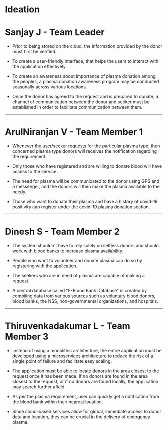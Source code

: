 # Ideation

# Sanjay J - Team Leader


- Prior to being stored on the cloud, the information provided by the donor must first be verified. 

- To create a user-friendly Interface, that helps the users to
interact with the application effectively. 

- To create an awareness about importance of plasma donation among the peoples, a plasma
donation awareness program may be conducted seasonally across various locations. 

- Once the donor has agreed to the request and is prepared to donate, a channel of
communication between the donor and seeker must be established in order to facilitate
communication between them. 

----
# ArulNiranjan V - Team Member 1
 
- Whenever the user/seeker requests for the particular plasma type, then concerned plasma type
donors will receives the notification regarding the requirement. 

- Only those who have registered and are willing to donate blood will have access to the service. 

- The need for plasma will be communicated to the donor using GPS and a messenger, and the
donors will then make the plasma available to the needy. 

- Those who want to donate their plasma and have a history of covid-19 positivity can register
under the covid-19 plasma donation section. 

----
# Dinesh S - Team Member 2

- The system shouldn't have to rely solely on selfless donors and should work with blood banks to
increase plasma availability. 

- People who want to volunteer and donate plasma can do so by registering with the application. 

- The seekers who are in need of plasma are capable of making a request. 

- A central database called "E-Blood Bank Database" is created by compiling data from various
sources such as voluntary blood donors, blood banks, the NSS, non-governmental organizations, and
hospitals. 

----
# Thiruvenkadakumar L - Team Member 3

- Instead of using a monolithic architecture, the entire application must be developed using a
microservices architecture to reduce the risk of a single point of failure and facilitate easy scaling. 

- The application must be able to locate donors in the area closest to the request once it has been
made. If no donors are found in the area closest to the request, or if no donors are found locally, the
application may search further afield. 

- As per the plasma requirement, user can quickly get a notification from the blood bank within their
nearest location. 

- Since cloud-based services allow for global, immediate access to donor data and location, they
can be crucial in the delivery of emergency plasma.


